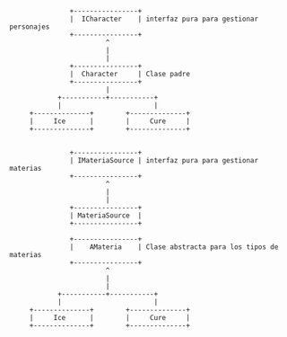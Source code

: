                    +----------------+
                   |  ICharacter    | interfaz pura para gestionar personajes
                   +----------------+
                            ^
                            |
                            |
                   +----------------+
                   |  Character     | Clase padre
                   +----------------+
                            |
                +-----------+-----------+
                |                       |
         +--------------+        +--------------+
         |     Ice      |        |     Cure     |
         +--------------+        +--------------+


                   +----------------+
                   | IMateriaSource | interfaz pura para gestionar materias
                   +----------------+
                            ^
                            |
                            |
                   +----------------+
                   | MateriaSource  |
                   +----------------+

                   +----------------+
                   |    AMateria    | Clase abstracta para los tipos de materias
                   +----------------+
                            ^
                            |
                            |
                +-----------+-----------+
                |                       |
         +--------------+        +--------------+
         |     Ice      |        |     Cure     |
         +--------------+        +--------------+
